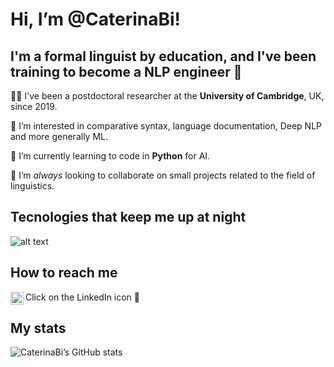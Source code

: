 # Hi, I’m @CaterinaBi!

## I'm a **formal linguist** by education, and I've been training to become a **NLP engineer** 🤖

👩‍🎓 I've been a postdoctoral researcher at the **University of Cambridge**, UK, since 2019.

👀 I’m interested in comparative syntax, language documentation, Deep NLP and more generally ML.

🌱 I’m currently learning to code in **Python** for AI.

💞️ I’m *always* looking to collaborate on small projects related to the field of linguistics.

## Tecnologies that keep me up at night

![alt text](https://github.com/CaterinaBi/images/technologies.png?raw=true)

## How to reach me

<a href="https://www.linkedin.com/in/caterinabonan/"><img align="left" src="https://raw.githubusercontent.com/yushi1007/yushi1007/main/images/linkedin.svg" alt="Caterina Bonan | LinkedIn" width="21px"/></a>
Click on the LinkedIn icon 🙂 

## My stats

![CaterinaBi’s GitHub stats](https://github-readme-stats.vercel.app/api?username=CaterinaBi&theme=omni&show_icons=true)

<!---
CaterinaBi/CaterinaBi is a ✨ special ✨ repository because its `README.md` (this file) appears on your GitHub profile.
You can click the Preview link to take a look at your changes.
--->
